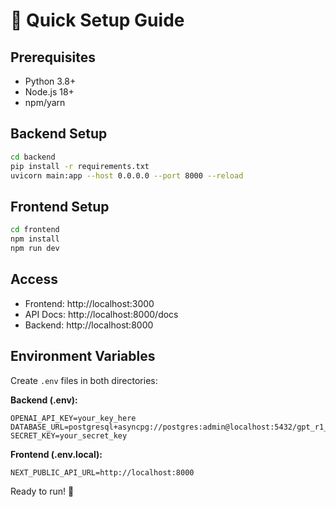 # 🚀 Quick Setup Guide

## Prerequisites
- Python 3.8+
- Node.js 18+
- npm/yarn

## Backend Setup
```bash
cd backend
pip install -r requirements.txt
uvicorn main:app --host 0.0.0.0 --port 8000 --reload
```

## Frontend Setup
```bash
cd frontend
npm install
npm run dev
```

## Access
- Frontend: http://localhost:3000
- API Docs: http://localhost:8000/docs
- Backend: http://localhost:8000

## Environment Variables
Create `.env` files in both directories:

**Backend (.env):**
```
OPENAI_API_KEY=your_key_here
DATABASE_URL=postgresql+asyncpg://postgres:admin@localhost:5432/gpt_r1_db
SECRET_KEY=your_secret_key
```

**Frontend (.env.local):**
```
NEXT_PUBLIC_API_URL=http://localhost:8000
```

Ready to run! 🎉